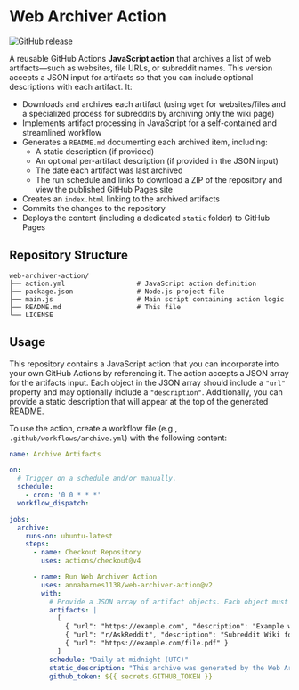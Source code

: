 # Web Archiver Action

[![GitHub release](https://img.shields.io/github/v/release/annabarnes1138/web-archiver-action)](https://github.com/annabarnes1138/web-archiver-action/releases)

A reusable GitHub Actions **JavaScript action** that archives a list of web artifacts—such as websites, file URLs, or subreddit names. This version accepts a JSON input for artifacts so that you can include optional descriptions with each artifact. It:
- Downloads and archives each artifact (using `wget` for websites/files and a specialized process for subreddits by archiving only the wiki page)
- Implements artifact processing in JavaScript for a self-contained and streamlined workflow
- Generates a `README.md` documenting each archived item, including:
  - A static description (if provided)
  - An optional per-artifact description (if provided in the JSON input)
  - The date each artifact was last archived
  - The run schedule and links to download a ZIP of the repository and view the published GitHub Pages site
- Creates an `index.html` linking to the archived artifacts
- Commits the changes to the repository
- Deploys the content (including a dedicated `static` folder) to GitHub Pages

## Repository Structure

```plaintext
web-archiver-action/
├── action.yml                  # JavaScript action definition
├── package.json                # Node.js project file
├── main.js                     # Main script containing action logic
├── README.md                   # This file
└── LICENSE
```

## Usage

This repository contains a JavaScript action that you can incorporate into your own GitHub Actions by referencing it. The action accepts a JSON array for the artifacts input. Each object in the JSON array should include a `"url"` property and may optionally include a `"description"`. Additionally, you can provide a static description that will appear at the top of the generated README.

To use the action, create a workflow file (e.g., `.github/workflows/archive.yml`) with the following content:

```yaml
name: Archive Artifacts

on:
  # Trigger on a schedule and/or manually.
  schedule:
    - cron: '0 0 * * *'
  workflow_dispatch:

jobs:
  archive:
    runs-on: ubuntu-latest
    steps:
      - name: Checkout Repository
        uses: actions/checkout@v4

      - name: Run Web Archiver Action
        uses: annabarnes1138/web-archiver-action@v2
        with:
          # Provide a JSON array of artifact objects. Each object must include a "url" and may include a "description".
          artifacts: |
            [
              { "url": "https://example.com", "description": "Example website" },
              { "url": "r/AskReddit", "description": "Subreddit Wiki for AskReddit" },
              { "url": "https://example.com/file.pdf" }
            ]
          schedule: "Daily at midnight (UTC)"
          static_description: "This archive was generated by the Web Archiver Action."
          github_token: ${{ secrets.GITHUB_TOKEN }}